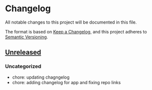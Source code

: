 # Changelog

All notable changes to this project will be documented in this file.

The format is based on [Keep a Changelog](https://keepachangelog.com/en/1.0.0/),
and this project adheres to [Semantic Versioning](https://semver.org/spec/v2.0.0.html).

## [Unreleased]

### Uncategorized

- chore: updating chagngelog
- chore: adding changelog for app and fixing repo links

[Unreleased]: https://github.com/georgewrmarshall/monorepo-synchronized-test/
